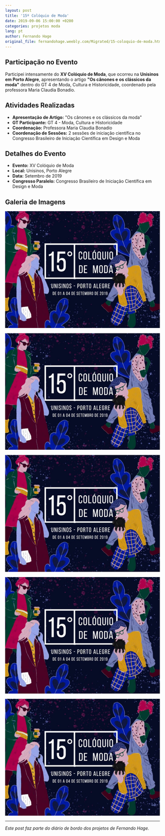 ```yaml
---
layout: post
title: '15º Colóquio de Moda'
date: 2019-09-06 15:00:00 +0200
categories: projetos moda
lang: pt
author: Fernando Hage
original_file: fernandohage.weebly.com/Migrated/15-coloquio-de-moda.html
---
```


## Participação no Evento

Participei intensamente do **XV Colóquio de Moda**, que ocorreu na **Unisinos em Porto Alegre**, apresentando o artigo **"Os cânones e os clássicos da moda"** dentro do GT 4 de Moda, Cultura e Historicidade, coordenado pela professora Maria Claudia Bonadio.

## Atividades Realizadas

- **Apresentação de Artigo:** "Os cânones e os clássicos da moda"
- **GT Participante:** GT 4 - Moda, Cultura e Historicidade
- **Coordenação:** Professora Maria Claudia Bonadio
- **Coordenação de Sessões:** 2 sessões de iniciação científica no Congresso Brasileiro de Iniciação Científica em Design e Moda

## Detalhes do Evento

- **Evento:** XV Colóquio de Moda
- **Local:** Unisinos, Porto Alegre
- **Data:** Setembro de 2019
- **Congresso Paralelo:** Congresso Brasileiro de Iniciação Científica em Design e Moda

## Galeria de Imagens

![15º Colóquio de Moda](/assets/images/2019-09-06-decimo-quinto-coloquio-moda-academico-01.jpg)

![15º Colóquio de Moda](/assets/images/2019-09-06-decimo-quinto-coloquio-moda-academico-02.jpg)

![15º Colóquio de Moda](/assets/images/2019-09-06-decimo-quinto-coloquio-moda-academico-03.jpg)

![15º Colóquio de Moda](/assets/images/2019-09-06-decimo-quinto-coloquio-moda-academico-04.jpg)

![15º Colóquio de Moda](/assets/images/2019-09-06-decimo-quinto-coloquio-moda-academico-05.jpg)

---

*Este post faz parte do diário de bordo dos projetos de Fernando Hage.*
